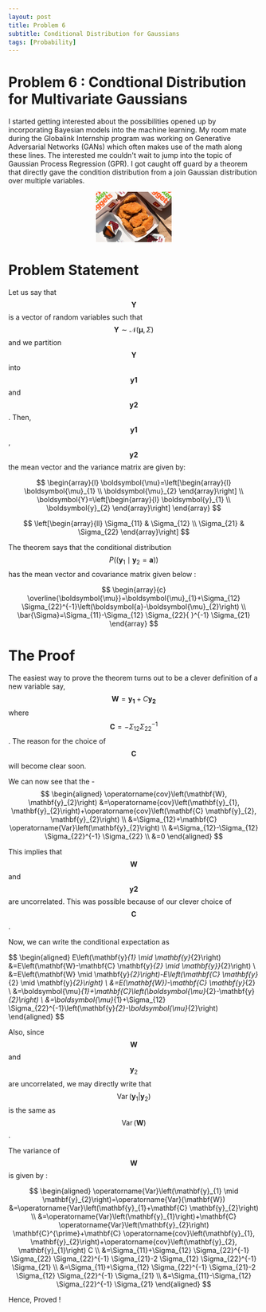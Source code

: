 ```yaml
---
layout: post
title: Problem 6
subtitle: Conditional Distribution for Gaussians
tags: [Probability]
---
```

# Problem 6 : Condtional Distribution for Multivariate Gaussians

I started getting interested about the possibilities opened up by incorporating Bayesian models into the machine learning. My room mate during the Globalink Internship program was working on Generative Adversarial Networks (GANs) which often makes use of the math along these lines. The interested me couldn't wait to jump into the topic of Gaussian Process Regression (GPR). I got caught off guard by a theorem that directly gave the condition distribution from a join Gaussian distribution over multiple variables.
<center><img style=" display: block; margin-left: auto; margin-right: auto;width: 30%;" src="../assets/prob5_fig1.jpeg"></center>

# Problem Statement

Let us say that $$ \boldsymbol{Y} $$ is a vector of random variables such that  $$ \boldsymbol{Y} \sim \mathcal{N}(\boldsymbol{\mu}, \Sigma) $$ and we partition $$ \boldsymbol{Y} $$ into
$$ \boldsymbol{y1} $$ and $$ \boldsymbol{y2} $$. Then, $$ \boldsymbol{y1} $$, $$ \boldsymbol{y2} $$ the mean vector and the variance matrix are given by:

$$
\begin{array}{l}
\boldsymbol{\mu}=\left[\begin{array}{l}
\boldsymbol{\mu}_{1} \\
\boldsymbol{\mu}_{2}
\end{array}\right] \\
\boldsymbol{Y}=\left[\begin{array}{l}
\boldsymbol{y}_{1} \\
\boldsymbol{y}_{2}
\end{array}\right]
\end{array}
$$

$$
\left[\begin{array}{ll}
\Sigma_{11} & \Sigma_{12} \\
\Sigma_{21} & \Sigma_{22}
\end{array}\right]
$$

The theorem says that the conditional distribution $$
P(\left(\boldsymbol{y}_{1} \mid \boldsymbol{y}_{2}=\boldsymbol{a}\right))
$$ has the mean vector and covariance matrix given below :

$$
\begin{array}{c}
\overline{\boldsymbol{\mu}}=\boldsymbol{\mu}_{1}+\Sigma_{12} \Sigma_{22}^{-1}\left(\boldsymbol{a}-\boldsymbol{\mu}_{2}\right) \\
\bar{\Sigma}=\Sigma_{11}-\Sigma_{12} \Sigma_{22}{ }^{-1} \Sigma_{21}
\end{array}
$$

# The Proof

The easiest way to prove the theorem turns out to be a clever definition of a new variable say, $$ \boldsymbol{W} = \boldsymbol{y_1} + C\boldsymbol{y_2} $$ where $$ \mathbf{C}=-\Sigma_{12} \Sigma_{22}^{-1}
$$. The reason for the choice of $$ \mathbf{C} $$ will become clear soon.

We can now see that the -
$$
\begin{aligned}
\operatorname{cov}\left(\mathbf{W}, \mathbf{y}_{2}\right) &=\operatorname{cov}\left(\mathbf{y}_{1}, \mathbf{y}_{2}\right)+\operatorname{cov}\left(\mathbf{C} \mathbf{y}_{2}, \mathbf{y}_{2}\right) \\
&=\Sigma_{12}+\mathbf{C} \operatorname{Var}\left(\mathbf{y}_{2}\right) \\
&=\Sigma_{12}-\Sigma_{12} \Sigma_{22}^{-1} \Sigma_{22} \\
&=0
\end{aligned}
$$

This implies that $$ \boldsymbol{W} $$ and $$ \boldsymbol{y2} $$ are uncorrelated. This was possible because of our clever choice of $$ \mathbf{C} $$.

Now, we can write the conditional expectation as

$$ \begin{aligned}
E\left(\mathbf{y}_{1} \mid \mathbf{y}_{2}\right) &=E\left(\mathbf{W}-\mathbf{C} \mathbf{y}_{2} \mid \mathbf{y}}_{2}\right) \\
&=E\left(\mathbf{W} \mid \mathbf{y}_{2}\right)-E\left(\mathbf{C} \mathbf{y}_{2} \mid \mathbf{y}_{2}\right) \\
&=E(\mathbf{W})-\mathbf{C} \mathbf{y}_{2} \\
&=\boldsymbol{\mu}_{1}+\mathbf{C}\left(\boldsymbol{\mu}_{2}-\mathbf{y}_{2}\right) \\
&=\boldsymbol{\mu}_{1}+\Sigma_{12} \Sigma_{22}^{-1}\left(\mathbf{y}_{2}-\boldsymbol{\mu}_{2}\right)
\end{aligned} $$

Also, since $$ \mathbf{W} $$ and $$ \mathbf{y}_{2} $$ are uncorrelated, we may directly write that $$ \operatorname{Var}\left(\mathbf{y}_{1} | \mathbf{y}_{2} \right) $$ is the same as
$$ \operatorname{Var}\left( \mathbf{W} \right) $$.

The variance of $$ \mathbf{W} $$ is given by :

$$
\begin{aligned}
\operatorname{Var}\left(\mathbf{y}_{1} \mid \mathbf{y}_{2}\right)=\operatorname{Var}(\mathbf{W}) &=\operatorname{Var}\left(\mathbf{y}_{1}+\mathbf{C} \mathbf{y}_{2}\right) \\
&=\operatorname{Var}\left(\mathbf{y}_{1}\right)+\mathbf{C} \operatorname{Var}\left(\mathbf{y}_{2}\right) \mathbf{C}^{\prime}+\mathbf{C} \operatorname{cov}\left(\mathbf{y}_{1}, \mathbf{y}_{2}\right)+\operatorname{cov}\left(\mathbf{y}_{2}, \mathbf{y}_{1}\right) C \\
&=\Sigma_{11}+\Sigma_{12} \Sigma_{22}^{-1} \Sigma_{22} \Sigma_{22}^{-1} \Sigma_{21}-2 \Sigma_{12} \Sigma_{22}^{-1} \Sigma_{21} \\
&=\Sigma_{11}+\Sigma_{12} \Sigma_{22}^{-1} \Sigma_{21}-2 \Sigma_{12} \Sigma_{22}^{-1} \Sigma_{21} \\
&=\Sigma_{11}-\Sigma_{12} \Sigma_{22}^{-1} \Sigma_{21}
\end{aligned}
$$

Hence, Proved !
